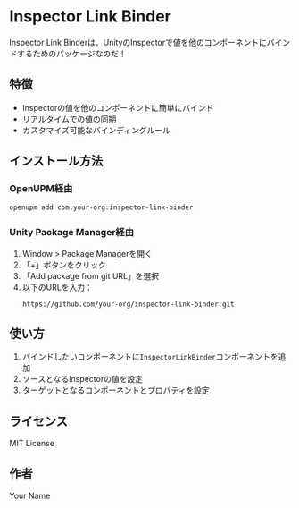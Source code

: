 # Inspector Link Binder

Inspector Link Binderは、UnityのInspectorで値を他のコンポーネントにバインドするためのパッケージなのだ！

## 特徴

- Inspectorの値を他のコンポーネントに簡単にバインド
- リアルタイムでの値の同期
- カスタマイズ可能なバインディングルール

## インストール方法

### OpenUPM経由

```bash
openupm add com.your-org.inspector-link-binder
```

### Unity Package Manager経由

1. Window > Package Managerを開く
2. 「+」ボタンをクリック
3. 「Add package from git URL」を選択
4. 以下のURLを入力：
   ```
   https://github.com/your-org/inspector-link-binder.git
   ```

## 使い方

1. バインドしたいコンポーネントに`InspectorLinkBinder`コンポーネントを追加
2. ソースとなるInspectorの値を設定
3. ターゲットとなるコンポーネントとプロパティを設定

## ライセンス

MIT License

## 作者

Your Name 